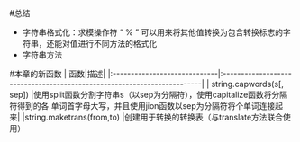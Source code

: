 #总结
* 字符串格式化：求模操作符 “ % ” 可以用来将其他值转换为包含转换标志的字符串，还能对值进行不同方法的格式化
* 字符串方法

#本章的新函数
| 函数|描述|
|:-----------------------------|:------------------------------------------------------------------------|
| string.capwords(s[, sep])     |使用split函数分割字符串s（以sep为分隔符），使用capitalize函数将分隔符得到的各
                               单词首字母大写，并且使用jion函数以sep为分隔符将个单词连接起来|
|string.maketrans(from,to)     |创建用于转换的转换表（与translate方法联合使用）